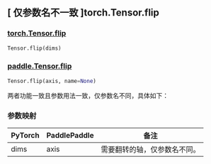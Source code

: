 ## [ 仅参数名不一致 ]torch.Tensor.flip

### [torch.Tensor.flip](https://pytorch.org/docs/stable/generated/torch.Tensor.flip.html?highlight=flip#torch.Tensor.flip)

```python
Tensor.flip(dims)
```

### [paddle.Tensor.flip](https://www.paddlepaddle.org.cn/documentation/docs/zh/develop/api/paddle/Tensor_cn.html#flip-axis-name-none)

```python
Tensor.flip(axis, name=None)
```

两者功能一致且参数用法一致，仅参数名不同，具体如下：

### 参数映射

| PyTorch | PaddlePaddle | 备注                         |
| ------- | ------------ | ---------------------------- |
| dims    | axis         | 需要翻转的轴，仅参数名不同。 |
